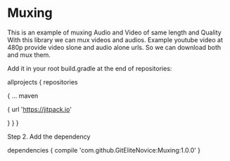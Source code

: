 # Muxing
This is an example of muxing Audio and Video of same length and Quality
With this library we can mux videos and audios.
Example youtube video at 480p provide video slone and audio alone urls. So we can download both and mux them.

 Add it in your root build.gradle at the end of repositories:

allprojects 
{ 
repositories 
  
  { 
...
maven
 
 {
        url 'https://jitpack.io' 
 
 }
  }
}

Step 2. Add the dependency


dependencies { 
  compile 'com.github.GitEliteNovice:Muxing:1.0.0'
 } 
